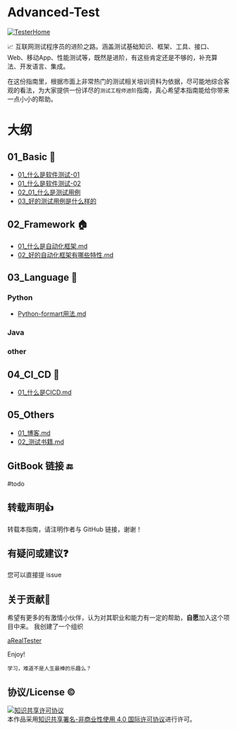 # Advanced-Test

[![TesterHome](https://img.shields.io/badge/TTF-TesterHome-2955C5.svg)](https://testerhome.com/github_statistics)


:chart_with_upwards_trend: 互联网测试程序员的进阶之路。涵盖测试基础知识、框架、工具、接口、Web、移动App、性能测试等，既然是进阶，有这些肯定还是不够的，补充算法、开发语言、集成。




在这份指南里，根据市面上非常热门的测试相关培训资料为依据，尽可能地综合客观的看法，为大家提供一份详尽的`测试工程师进阶`指南，真心希望本指南能给你带来一点小小的帮助。

# 大纲

## 01_Basic     :notebook_with_decorative_cover:

- [01_什么是软件测试-01](https://github.com/rikiesxiao/Advanced-Test/blob/master/01_Basic/01_%E4%BB%80%E4%B9%88%E6%98%AF%E8%BD%AF%E4%BB%B6%E6%B5%8B%E8%AF%95-01.md) 
- [01_什么是软件测试-02](https://github.com/rikiesxiao/Advanced-Test/blob/master/01_Basic/01_%E4%BB%80%E4%B9%88%E6%98%AF%E8%BD%AF%E4%BB%B6%E6%B5%8B%E8%AF%95-02.md) 
- [02_01_什么是测试用例](https://github.com/rikiesxiao/Advanced-Test/blob/master/01_Basic/02_01_%E4%BB%80%E4%B9%88%E6%98%AF%E6%B5%8B%E8%AF%95%E7%94%A8%E4%BE%8B.md)
- [03_好的测试用例是什么样的](https://github.com/rikiesxiao/Advanced-Test/blob/master/01_Basic/03_%E5%A5%BD%E7%9A%84%E6%B5%8B%E8%AF%95%E7%94%A8%E4%BE%8B%E6%98%AF%E4%BB%80%E4%B9%88%E6%A0%B7%E7%9A%84.md)


## 02_Framework :house:
- [01_什么是自动化框架.md](https://github.com/rikiesxiao/Advanced-Test/blob/master/02_Framework/01_%E4%BB%80%E4%B9%88%E6%98%AF%E8%87%AA%E5%8A%A8%E5%8C%96%E6%A1%86%E6%9E%B6.md)
- [02_好的自动化框架有哪些特性.md](https://github.com/rikiesxiao/Advanced-Test/blob/master/02_Framework/02_%E5%A5%BD%E7%9A%84%E8%87%AA%E5%8A%A8%E5%8C%96%E6%A1%86%E6%9E%B6%E6%9C%89%E5%93%AA%E4%BA%9B%E7%89%B9%E6%80%A7.md)

## 03_Language  :bicyclist:
### Python
- [Python-formart用法.md](https://github.com/rikiesxiao/Advanced-Test/blob/master/03_Language/Python/Python-formart%E7%94%A8%E6%B3%95.md)
### Java

### other

## 04_CI_CD :slot_machine:
- [01_什么是CICD.md](https://github.com/rikiesxiao/Advanced-Test/blob/master/04_CI/CD/01_%E4%BB%80%E4%B9%88%E6%98%AFCICD.md)   
## 05_Others
- [01_博客.md](https://github.com/rikiesxiao/Advanced-Test/blob/master/05_Others/01_%E5%8D%9A%E5%AE%A2.md)
- [02_测试书籍.md](https://github.com/rikiesxiao/Advanced-Test/blob/master/05_Others/02_%E6%B5%8B%E8%AF%95%E4%B9%A6%E7%B1%8D.md)

## GitBook 链接  :end:

#todo




## 转载声明:+1:

转载本指南，请注明作者与 GitHub 链接，谢谢！

## 有疑问或建议:question:

您可以直接提 issue

## 关于贡献:link:

希望有更多的有激情小伙伴，认为对其职业和能力有一定的帮助，**自愿**加入这个项目中来。
我创建了一个组织

 [aRealTester](https://github.com/arealtester)

Enjoy!

    学习，难道不是人生最棒的乐趣么？

## 协议/License :copyright:

<a rel="license" href="http://creativecommons.org/licenses/by-nc/4.0/"><img alt="知识共享许可协议" style="border-width:0" src="https://i.creativecommons.org/l/by-nc/4.0/88x31.png" /></a><br />本作品采用<a rel="license" href="http://creativecommons.org/licenses/by-nc/4.0/">知识共享署名-非商业性使用 4.0 国际许可协议</a>进行许可。
